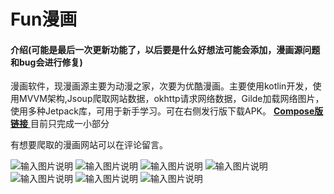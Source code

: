 # Fun漫画

#### 介绍(可能是最后一次更新功能了，以后要是什么好想法可能会添加，漫画源问题和bug会进行修复)
漫画软件，现漫画源主要为动漫之家，次要为优酷漫画。主要使用kotlin开发，使用MVVM架构,Jsoup爬取网站数据，okhttp请求网络数据，Gilde加载网络图片，使用多种Jetpack库，可用于新手学习。可在右侧发行版下载APK。
[ **Compose版链接** ](https://gitee.com/fanketly/FunCartoon_Compose) 目前只完成一小部分

有想要爬取的漫画网站可以在评论留言。

![输入图片说明](https://images.gitee.com/uploads/images/2021/0421/134916_94785163_7500578.png "微信截图_20210421134754.png")
![输入图片说明](https://images.gitee.com/uploads/images/2021/0421/134939_59988a90_7500578.png "微信截图_20210421134813.png")
![输入图片说明](https://images.gitee.com/uploads/images/2021/0421/134949_32a7e9d8_7500578.png "微信截图_20210421134826.png")
![输入图片说明](https://images.gitee.com/uploads/images/2021/0328/180610_24d02655_7500578.png "微信截图_20210328180533.png")
![输入图片说明](https://images.gitee.com/uploads/images/2021/0328/180621_c76c870f_7500578.png "微信截图_20210328180455.png")
![输入图片说明](https://images.gitee.com/uploads/images/2021/0122/160823_9bff749c_7500578.png "微信截图_20210122160031.png")
![输入图片说明](https://images.gitee.com/uploads/images/2021/0122/160831_b9e0100b_7500578.png "微信截图_20210122160037.png")
